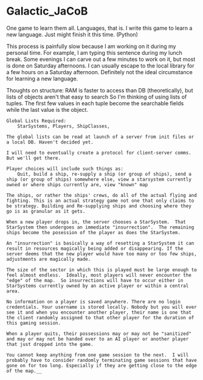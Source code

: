 # Galactic_JaCoB
One game to learn them all. Languages, that is. I write this game to learn a new language. Just might finish it this time. (Python)

This process is painfully slow because I am working on it during my personal time. For example, I am typing this sentence during my lunch break. Some evenings I can carve out a few minutes to work on it, but most is done on Saturday afternoons. I can usually escape to the local library for a few hours on a Saturday afternoon. Definitely not the ideal circumstance for learning a new language.

Thoughts on structure:
    RAM is faster to access than DB (theoretically), but lists of objects aren't that easy to search
    So I'm thinking of using lists of tuples.  The first few values in each tuple become the searchable fields while the last value is the object.

    Global Lists Required:
        StarSystems, Players, ShipClasses,

    The global lists can be read at launch of a server from init files or a local DB. Haven't decided yet.

    I will need to eventually create a protocol for client-server comms. But we'll get there.

    Player choices will include such things as:
        Quit, build a ship, re-supply a ship (or group of ships), send a ship (or group of ships) somewhere else, view a starsystem currently owned or where ships currently are, view "known" map

    The ships, or rather the ships' crews, do all of the actual flying and fighting. This is an actual strategy game not one that only claims to be strategy. Building and Re-supplying ships and choosing where they go is as granular as it gets.

    When a new player drops in, the server chooses a StarSystem.  That StarSystem then undergoes an immediate "insurrection".  The remaining ships become the posession of the player as does the StarSystem.

    An "insurrection" is basically a way of resetting a StarSystem it can result in resources magically being added or disappearing. If the server deems that the new player would have too many or too few ships, adjustments are magically made.

    The size of the sector in which this is played must be large enough to feel almost endless.  Ideally, most players will never encounter the "edge" of the map.  So insurrections will have to occur either in StarSystems currently owned by an active player or within a central area.

    No information on a player is saved anywhere. There are no login credentials. Your username is stored locally. Nobody but you will ever see it and when you encounter another player, their name is one that the client randomly assigned to that other player for the duration of this gaming session.

    When a player quits, their possessions may or may not be "sanitized" and may or may not be handed over to an AI player or another player that just dropped into the game.

    You cannot keep anything from one game session to the next.  I will probably have to consider randomly terminating game sessions that have gone on for too long. Especially if they are getting close to the edge of the map.__
    
